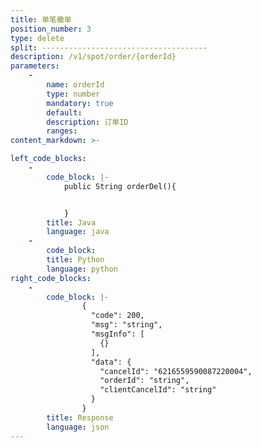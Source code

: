 ```yaml
---
title: 单笔撤单
position_number: 3
type: delete
split: -------------------------------------
description: /v1/spot/order/{orderId}
parameters:
    -
        name: orderId
        type: number
        mandatory: true
        default:
        description: 订单ID
        ranges:
content_markdown: >-

left_code_blocks:
    -
        code_block: |-
            public String orderDel(){


            }
        title: Java
        language: java
    -
        code_block:
        title: Python
        language: python
right_code_blocks:
    -
        code_block: |-
                {
                  "code": 200,
                  "msg": "string",
                  "msgInfo": [
                    {}
                  ],
                  "data": {
                    "cancelId": "6216559590087220004",
                    "orderId": "string",
                    "clientCancelId": "string"
                  }
                }
        title: Response
        language: json
---
```

